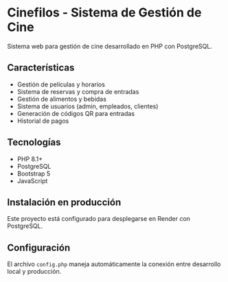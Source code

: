 # Cinefilos - Sistema de Gestión de Cine

Sistema web para gestión de cine desarrollado en PHP con PostgreSQL.

## Características
- Gestión de películas y horarios
- Sistema de reservas y compra de entradas
- Gestión de alimentos y bebidas
- Sistema de usuarios (admin, empleados, clientes)
- Generación de códigos QR para entradas
- Historial de pagos

## Tecnologías
- PHP 8.1+
- PostgreSQL
- Bootstrap 5
- JavaScript

## Instalación en producción
Este proyecto está configurado para desplegarse en Render con PostgreSQL.

## Configuración
El archivo `config.php` maneja automáticamente la conexión entre desarrollo local y producción.
